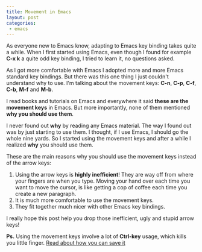 ```yaml
---
title: Movement in Emacs
layout: post
categories:
 - emacs
---
```


As everyone new to Emacs know, adapting to Emacs key binding takes
quite a while. When I first started using Emacs, even though I found
for example **C-x k** a quite odd key binding, I tried to learn it, no
questions asked.

As I got more comfortable with Emacs I adopted more and more Emacs
standard key bindings. But there was this one thing I just couldn't
understand why to use. I'm talking about the movement keys: **C-n**,
**C-p**, **C-f**, **C-b**, **M-f** and **M-b**.

I read books and tutorials on Emacs and everywhere it said **these are
the movement keys** in Emacs. But more importantly, none of them
mentioned **why you should use them**.

I never found out **why** by reading any Emacs material. The way I
found out was by just starting to use them. I thought, if I use
Emacs, I should go the whole nine yards. So I started using the
movement keys and after a while I realized **why** you should use them.

These are the main reasons why you should use the movement keys
instead of the arrow keys:

1. Using the arrow keys is **highly inefficient**! They are way off
   from where your fingers are when you type. Moving your hand over
   each time you want to move the cursor, is like getting a cop of
   coffee each time you create a new paragraph.
2. It is much more comfortable to use the movement keys.
3. They fit together much nicer with other Emacs key bindings.

I really hope this post help you drop those inefficient, ugly and
stupid arrow keys!

**Ps.**
Using the movement keys involve a lot of **Ctrl-key** usage, which
kills you little finger.
[Read about how you can save it](http://rejeep.github.com/emacs/2009/06/03/save-your-emacs-finger-before-its-too-late.html)
